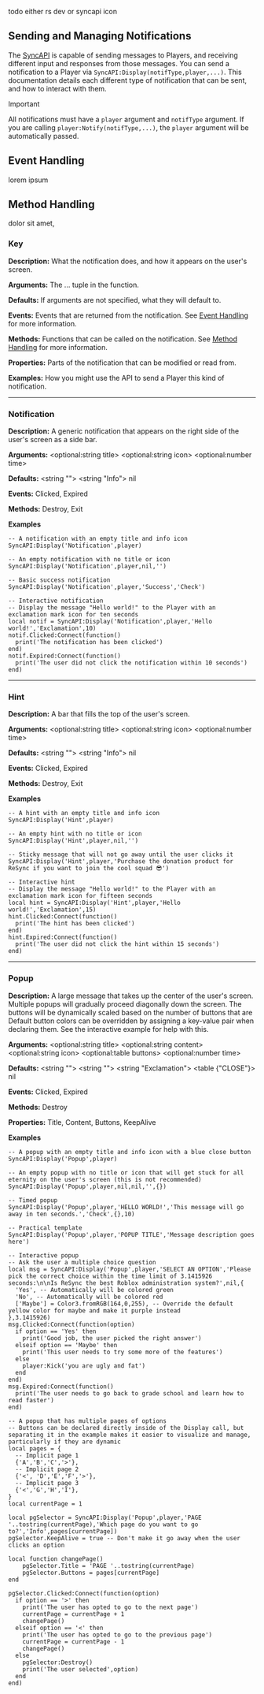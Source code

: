todo either rs dev or syncapi icon

## Sending and Managing Notifications
The <a href="./SyncAPI.md">SyncAPI</a> is capable of sending messages to Players, and receiving different input and responses from those messages. You can send a notification to a Player via ``SyncAPI:Display(notifType,player,...)``. This documentation details each different type of notification that can be sent, and how to interact with them.

> [!IMPORTANT]  
> All notifications must have a ``player`` argument and ``notifType`` argument. If you are calling ``player:Notify(notifType,...)``, the ``player`` argument will be automatically passed.

## Event Handling
lorem ipsum

## Method Handling
dolor sit amet,

### Key

**Description:** What the notification does, and how it appears on the user's screen.

**Arguments:** The ... tuple in the function.

**Defaults:** If arguments are not specified, what they will default to.

**Events:** Events that are returned from the notification. See <a href="./Notifications.md#Event%20Handling">Event Handling</a> for more information.

**Methods:** Functions that can be called on the notification. See <a href="./Notifications.md#Method%20Handling">Method Handling</a> for more information.

**Properties:** Parts of the notification that can be modified or read from.

**Examples:** How you might use the API to send a Player this kind of notification.

<hr>

### Notification

**Description:** A generic notification that appears on the right side of the user's screen as a side bar.

**Arguments:** \<optional:string title> \<optional:string icon> \<optional:number time>

**Defaults:** \<string ""> \<string "Info"> nil

**Events:** Clicked, Expired

**Methods:** Destroy, Exit

**Examples**

```luau
-- A notification with an empty title and info icon
SyncAPI:Display('Notification',player)

-- An empty notification with no title or icon
SyncAPI:Display('Notification',player,nil,'')

-- Basic success notification
SyncAPI:Display('Notification',player,'Success','Check')

-- Interactive notification
-- Display the message "Hello world!" to the Player with an exclamation mark icon for ten seconds
local notif = SyncAPI:Display('Notification',player,'Hello world!','Exclamation',10)
notif.Clicked:Connect(function()
  print('The notification has been clicked')
end)
notif.Expired:Connect(function()
  print('The user did not click the notification within 10 seconds')
end)
```

<hr>

### Hint

**Description:** A bar that fills the top of the user's screen.

**Arguments:** \<optional:string title> \<optional:string icon> \<optional:number time>

**Defaults:** \<string ""> \<string "Info"> nil

**Events:** Clicked, Expired

**Methods:** Destroy, Exit

**Examples**

```luau
-- A hint with an empty title and info icon
SyncAPI:Display('Hint',player)

-- An empty hint with no title or icon
SyncAPI:Display('Hint',player,nil,'')

-- Sticky message that will not go away until the user clicks it
SyncAPI:Display('Hint',player,'Purchase the donation product for ReSync if you want to join the cool squad 😎')

-- Interactive hint
-- Display the message "Hello world!" to the Player with an exclamation mark icon for fifteen seconds
local hint = SyncAPI:Display('Hint',player,'Hello world!','Exclamation',15)
hint.Clicked:Connect(function()
  print('The hint has been clicked')
end)
hint.Expired:Connect(function()
  print('The user did not click the hint within 15 seconds')
end)
```

<hr>

### Popup

**Description:** A large message that takes up the center of the user's screen. Multiple popups will gradually proceed diagonally down the screen. The buttons will be dynamically scaled based on the number of buttons that are  Default button colors can be overridden by assigning a key-value pair when declaring them. See the interactive example for help with this.

**Arguments:** \<optional:string title> \<optional:string content> \<optional:string icon> \<optional:table buttons> \<optional:number time>

**Defaults:** \<string ""> \<string ""> \<string "Exclamation"> \<table {"CLOSE"}> nil

**Events:** Clicked, Expired

**Methods:** Destroy

**Properties:** Title, Content, Buttons, KeepAlive

**Examples**

```luau
-- A popup with an empty title and info icon with a blue close button
SyncAPI:Display('Popup',player)

-- An empty popup with no title or icon that will get stuck for all eternity on the user's screen (this is not recommended)
SyncAPI:Display('Popup',player,nil,nil,'',{})

-- Timed popup
SyncAPI:Display('Popup',player,'HELLO WORLD!','This message will go away in ten seconds.','Check',{},10)

-- Practical template
SyncAPI:Display('Popup',player,'POPUP TITLE','Message description goes here')

-- Interactive popup
-- Ask the user a multiple choice question
local msg = SyncAPI:Display('Popup',player,'SELECT AN OPTION','Please pick the correct choice within the time limit of 3.1415926 seconds:\n\nIs ReSync the best Roblox administration system?',nil,{
  'Yes', -- Automatically will be colored green
  'No', -- Automatically will be colored red
  ['Maybe'] = Color3.fromRGB(164,0,255), -- Override the default yellow color for maybe and make it purple instead
},3.1415926)
msg.Clicked:Connect(function(option)
  if option == 'Yes' then
    print('Good job, the user picked the right answer')
  elseif option == 'Maybe' then
    print('This user needs to try some more of the features')
  else
    player:Kick('you are ugly and fat')
  end
end)
msg.Expired:Connect(function()
  print('The user needs to go back to grade school and learn how to read faster')
end)

-- A popup that has multiple pages of options
-- Buttons can be declared directly inside of the Display call, but separating it in the example makes it easier to visualize and manage, particularly if they are dynamic
local pages = {
  -- Implicit page 1
  {'A','B','C','>'},
  -- Implicit page 2
  {'<', 'D','E','F','>'},
  -- Implicit page 3
  {'<','G','H','I'},
}
local currentPage = 1

local pgSelector = SyncAPI:Display('Popup',player,'PAGE '..tostring(currentPage),'Which page do you want to go to?','Info',pages[currentPage])
pgSelector.KeepAlive = true -- Don't make it go away when the user clicks an option

local function changePage()
    pgSelector.Title = 'PAGE '..tostring(currentPage)
    pgSelector.Buttons = pages[currentPage]
end

pgSelector.Clicked:Connect(function(option)
  if option == '>' then
    print('The user has opted to go to the next page')
    currentPage = currentPage + 1
    changePage()
  elseif option == '<' then
    print('The user has opted to go to the previous page')
    currentPage = currentPage - 1
    changePage()
  else
    pgSelector:Destroy()
    print('The user selected',option)
  end
end)
```
